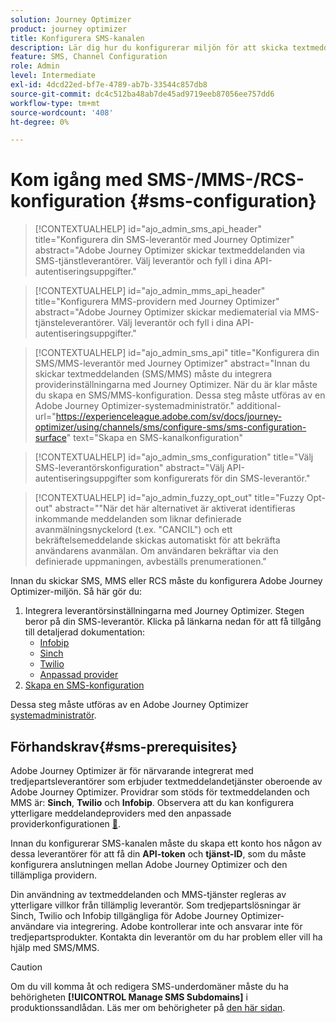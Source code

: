 ```yaml
---
solution: Journey Optimizer
product: journey optimizer
title: Konfigurera SMS-kanalen
description: Lär dig hur du konfigurerar miljön för att skicka textmeddelanden med Journey Optimizer
feature: SMS, Channel Configuration
role: Admin
level: Intermediate
exl-id: 4dcd22ed-bf7e-4789-ab7b-33544c857db8
source-git-commit: dc4c512ba48ab7de45ad9719eeb87056ee757dd6
workflow-type: tm+mt
source-wordcount: '408'
ht-degree: 0%

---
```


# Kom igång med SMS-/MMS-/RCS-konfiguration {#sms-configuration}

>[!CONTEXTUALHELP]
>id="ajo_admin_sms_api_header"
>title="Konfigurera din SMS-leverantör med Journey Optimizer"
>abstract="Adobe Journey Optimizer skickar textmeddelanden via SMS-tjänstleverantörer. Välj leverantör och fyll i dina API-autentiseringsuppgifter."

>[!CONTEXTUALHELP]
>id="ajo_admin_mms_api_header"
>title="Konfigurera MMS-providern med Journey Optimizer"
>abstract="Adobe Journey Optimizer skickar mediematerial via MMS-tjänsteleverantörer. Välj leverantör och fyll i dina API-autentiseringsuppgifter."

>[!CONTEXTUALHELP]
>id="ajo_admin_sms_api"
>title="Konfigurera din SMS/MMS-leverantör med Journey Optimizer"
>abstract="Innan du skickar textmeddelanden (SMS/MMS) måste du integrera providerinställningarna med Journey Optimizer. När du är klar måste du skapa en SMS/MMS-konfiguration. Dessa steg måste utföras av en Adobe Journey Optimizer-systemadministratör."
>additional-url="https://experienceleague.adobe.com/sv/docs/journey-optimizer/using/channels/sms/configure-sms/sms-configuration-surface" text="Skapa en SMS-kanalkonfiguration"

>[!CONTEXTUALHELP]
>id="ajo_admin_sms_configuration"
>title="Välj SMS-leverantörskonfiguration"
>abstract="Välj API-autentiseringsuppgifter som konfigurerats för din SMS-leverantör."

>[!CONTEXTUALHELP]
>id="ajo_admin_fuzzy_opt_out"
>title="Fuzzy Opt-out"
>abstract="&quot;När det här alternativet är aktiverat identifieras inkommande meddelanden som liknar definierade avanmälningsnyckelord (t.ex. &quot;CANCIL&quot;) och ett bekräftelsemeddelande skickas automatiskt för att bekräfta användarens avanmälan. Om användaren bekräftar via den definierade uppmaningen, avbeställs prenumerationen."

Innan du skickar SMS, MMS eller RCS måste du konfigurera Adobe Journey Optimizer-miljön. Så här gör du:

1. Integrera leverantörsinställningarna med Journey Optimizer.
Stegen beror på din SMS-leverantör. Klicka på länkarna nedan för att få tillgång till detaljerad dokumentation:
   * [Infobip](sms-configuration-infobip.md)
   * [Sinch](sms-configuration-sinch.md)
   * [Twilio](sms-configuration-twilio.md)
   * [Anpassad provider](sms-configuration-custom.md)
1. [Skapa en SMS-konfiguration](sms-configuration-surface.md)

Dessa steg måste utföras av en Adobe Journey Optimizer [systemadministratör](../start/path/administrator.md).

## Förhandskrav{#sms-prerequisites}

Adobe Journey Optimizer är för närvarande integrerat med tredjepartsleverantörer som erbjuder textmeddelandetjänster oberoende av Adobe Journey Optimizer. Providrar som stöds för textmeddelanden och MMS är: **Sinch**, **Twilio** och **Infobip**. Observera att du kan konfigurera ytterligare meddelandeproviders med den anpassade providerkonfigurationen [&#128279;](sms-configuration-custom.md).

Innan du konfigurerar SMS-kanalen måste du skapa ett konto hos någon av dessa leverantörer för att få din **API-token** och **tjänst-ID**, som du måste konfigurera anslutningen mellan Adobe Journey Optimizer och den tillämpliga providern.

Din användning av textmeddelanden och MMS-tjänster regleras av ytterligare villkor från tillämplig leverantör. Som tredjepartslösningar är Sinch, Twilio och Infobip tillgängliga för Adobe Journey Optimizer-användare via integrering. Adobe kontrollerar inte och ansvarar inte för tredjepartsprodukter. Kontakta din leverantör om du har problem eller vill ha hjälp med SMS/MMS.

>[!CAUTION]
>
>Om du vill komma åt och redigera SMS-underdomäner måste du ha behörigheten **[!UICONTROL Manage SMS Subdomains]** i produktionssandlådan. Läs mer om behörigheter på [den här sidan](../administration/high-low-permissions.md#administration-permissions).
>

